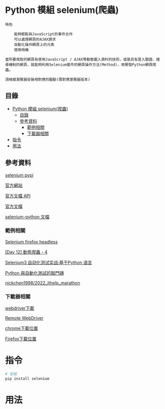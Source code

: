 # Python 模組 selenium(爬蟲)

```
特色

	能夠輕鬆與JavaScript的事件合作
	可以處理網頁的AJAX請求
	自動化操作網頁上的元素
	使用時機

當所要爬取的網頁有使用JavaScript / AJAX等動態載入資料的技術，或是具有登入驗證、搜尋機制的網頁，就能夠利用Selenium套件的網頁操作方法(Method)，來開發Python網頁爬蟲。

須根據瀏覽器安裝相對應的驅動(需對應瀏覽器版本)
```

## 目錄

- [Python 模組 selenium(爬蟲)](#python-模組-selenium爬蟲)
  - [目錄](#目錄)
  - [參考資料](#參考資料)
    - [範例相關](#範例相關)
    - [下載器相關](#下載器相關)
- [指令](#指令)
- [用法](#用法)

## 參考資料

[selenium pypi](https://pypi.org/project/selenium/)

[官方網站](https://www.selenium.dev/)

[官方文檔 API](https://www.selenium.dev/selenium/docs/api/py/api.html)

[官方文檔](https://www.selenium.dev/documentation/)

[selenium-python 文檔](https://selenium-python.readthedocs.io/api.html#selenium.webdriver.remote.webelement.WebElement.value_of_css_property)

### 範例相關

[Selenium firefox headless](https://pythonbasics.org/selenium-firefox-headless/)

[[Day 12] 動態爬蟲 - 4](https://ithelp.ithome.com.tw/articles/10243628)

[Selenium3 自动化测试实战:基于Python 语言](https://yun.weicheng.men/Book/Selenium3%E8%87%AA%E5%8A%A8%E5%8C%96%E6%B5%8B%E8%AF%95%E5%AE%9E%E6%88%98%E2%80%94%E2%80%94%E5%9F%BA%E4%BA%8EPython%E8%AF%AD%E8%A8%80.pdf)

[Python 與自動化測試的敲門磚](https://ithelp.ithome.com.tw/users/20144024/ironman/5372)

[nickchen1998/2022_ithelp_marathon](https://github.com/nickchen1998/2022_ithelp_marathon)

### 下載器相關

[webdriver下載](https://www.selenium.dev/documentation/webdriver/capabilities/)

[Remote WebDriver](https://www.selenium.dev/documentation/webdriver/remote_webdriver/)

[chrome下載位置](https://chromedriver.chromium.org/downloads)

[Firefox下載位置](https://github.com/mozilla/geckodriver)

# 指令

```bash
# 安裝
pip install selenium
```

# 用法

```Python
```
